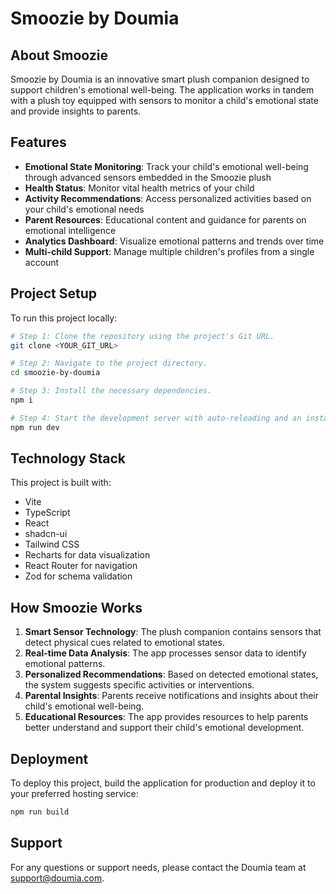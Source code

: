 
# Smoozie by Doumia

## About Smoozie

Smoozie by Doumia is an innovative smart plush companion designed to support children's emotional well-being. The application works in tandem with a plush toy equipped with sensors to monitor a child's emotional state and provide insights to parents.

## Features

- **Emotional State Monitoring**: Track your child's emotional well-being through advanced sensors embedded in the Smoozie plush
- **Health Status**: Monitor vital health metrics of your child
- **Activity Recommendations**: Access personalized activities based on your child's emotional needs
- **Parent Resources**: Educational content and guidance for parents on emotional intelligence
- **Analytics Dashboard**: Visualize emotional patterns and trends over time
- **Multi-child Support**: Manage multiple children's profiles from a single account

## Project Setup

To run this project locally:

```sh
# Step 1: Clone the repository using the project's Git URL.
git clone <YOUR_GIT_URL>

# Step 2: Navigate to the project directory.
cd smoozie-by-doumia

# Step 3: Install the necessary dependencies.
npm i

# Step 4: Start the development server with auto-reloading and an instant preview.
npm run dev
```

## Technology Stack

This project is built with:

- Vite
- TypeScript
- React
- shadcn-ui
- Tailwind CSS
- Recharts for data visualization
- React Router for navigation
- Zod for schema validation

## How Smoozie Works

1. **Smart Sensor Technology**: The plush companion contains sensors that detect physical cues related to emotional states.
2. **Real-time Data Analysis**: The app processes sensor data to identify emotional patterns.
3. **Personalized Recommendations**: Based on detected emotional states, the system suggests specific activities or interventions.
4. **Parental Insights**: Parents receive notifications and insights about their child's emotional well-being.
5. **Educational Resources**: The app provides resources to help parents better understand and support their child's emotional development.

## Deployment

To deploy this project, build the application for production and deploy it to your preferred hosting service:

```sh
npm run build
```

## Support

For any questions or support needs, please contact the Doumia team at support@doumia.com.
